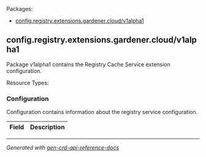 <p>Packages:</p>
<ul>
<li>
<a href="#config.registry.extensions.gardener.cloud%2fv1alpha1">config.registry.extensions.gardener.cloud/v1alpha1</a>
</li>
</ul>
<h2 id="config.registry.extensions.gardener.cloud/v1alpha1">config.registry.extensions.gardener.cloud/v1alpha1</h2>
<p>
<p>Package v1alpha1 contains the Registry Cache Service extension configuration.</p>
</p>
Resource Types:
<ul></ul>
<h3 id="config.registry.extensions.gardener.cloud/v1alpha1.Configuration">Configuration
</h3>
<p>
<p>Configuration contains information about the registry service configuration.</p>
</p>
<table>
<thead>
<tr>
<th>Field</th>
<th>Description</th>
</tr>
</thead>
<tbody>
</tbody>
</table>
<hr/>
<p><em>
Generated with <a href="https://github.com/ahmetb/gen-crd-api-reference-docs">gen-crd-api-reference-docs</a>
</em></p>
